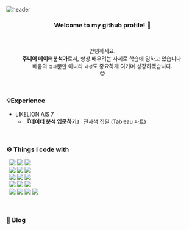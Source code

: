 ![header](https://capsule-render.vercel.app/api?type=slice&color=&text=better-%noh&fontSize=60&fontColor=FFFFFF&stroke=8572EE&rotate=8&fontAlign=80&fontAlignY=38)
<div align="center"> 
  
### Welcome to my github profile! 👋

<br>

안녕하세요.\
**주니어 데이터분석가**로서, 항상 배우려는 자세로 학습에 임하고 있습니다.\
배움의 `성과`뿐만 아니라 `과정`도 중요하게 여기며 성장하겠습니다.\
:blush:
</div>

<br>

### 💡Experience
- LIKELION AIS 7 
  - **[『데이터 분석 입문하기』](https://www.yes24.com/Product/Goods/119653445)** 전자책 집필 (Tableau 파트)

<br>

### ⚙️ Things I code with 
&nbsp; <img src="https://img.shields.io/badge/-Python-3776AB?style=flat&logo=Python&logoColor=white"> <img src="https://img.shields.io/badge/MySQL-4479A1?style=flat&logo=MySQL&logoColor=white"> <img src="https://img.shields.io/badge/Markdown-000000?style=flat&logo=Markdown&logoColor=white"> \
&nbsp; <img src="https://img.shields.io/badge/Pandas-150458?style=flat&logo=Pandas&logoColor=white"> <img src="https://img.shields.io/badge/NumPy-013243?style=flat&logo=NumPy&logoColor=white"> <img src="https://img.shields.io/badge/TensorFlow-FF6F00?style=flat&logo=TensorFlow&logoColor=white"> \
&nbsp; <img src="https://img.shields.io/badge/Selenium-43B02A?style=flat&logo=Selenium&logoColor=white"> <img src="https://img.shields.io/badge/Streamlit-FF4B4B?style=flat&logo=Streamlit&logoColor=white"> <img src="https://img.shields.io/badge/Tableau-E97627?style=flat&logo=Tableau&logoColor=white"> \
&nbsp; <img src="https://img.shields.io/badge/Visual Studio Code-007ACC?style=flat&logo=Visual Studio Code&logoColor=white"> <img src="https://img.shields.io/badge/Jupyter-F37626?style=flat&logo=Jupyter&logoColor=white"> <img src="https://img.shields.io/badge/Anaconda-44A833?style=flat&logo=Anaconda&logoColor=white"> \
&nbsp; <img src="https://img.shields.io/badge/Notion-000000?style=flat&logo=Notion&logoColor=white"> <img src="https://img.shields.io/badge/Discord-5865F2?style=flat&logo=Discord&logoColor=white"> <img src="https://img.shields.io/badge/Github-181717?style=flat&logo=Github&logoColor=white"> <img src="https://img.shields.io/badge/Slack-4A154B?style=flat&logo=Slack&logoColor=white"> 

<!--
### 💻 Project
&nbsp; 
-->

<br>

### 💭 Blog
&nbsp; 

